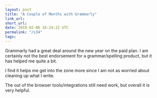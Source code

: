 ```yaml
---
layout: post
title: "A Couple of Months with Grammarly"
link_url:
short_url:
date: 2019-02-06 16:24:22 UTC
permalink: "/s34"
tags:
---
```





Grammarly had a great deal around the new year on the paid plan. I am certainly not the best endorsement for a grammar/spelling product, but it has helped me quite a bit.

<!--more-->

I find it helps me get into the zone more since I am not as worried about cleaning up what I write.

The out of the browser tools/integrations still need work, but overall it is very helpful.
